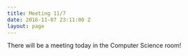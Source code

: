 ```yaml
---
title: Meeting 11/7
date: 2016-11-07 23:11:00 Z
layout: page
---
```


There will be a meeting today in the Computer Science room!
